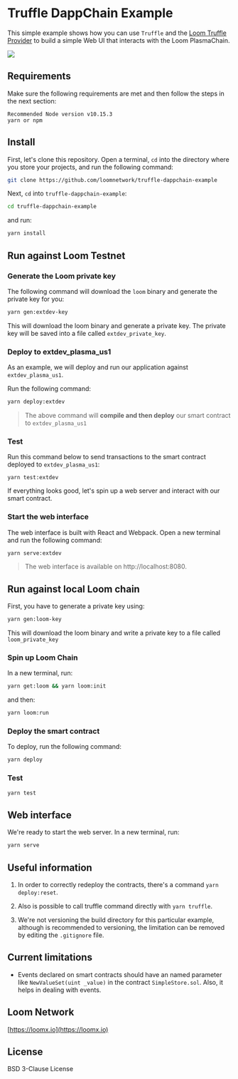 # Truffle DappChain Example

This simple example shows how you can use `Truffle` and the [Loom Truffle Provider](https://github.com/loomnetwork/loom-truffle-provider) to build a simple Web UI that interacts with the Loom PlasmaChain.

![](https://dzwonsemrish7.cloudfront.net/items/0a1N05043p1Y1G3K1Y2L/Screen%20Recording%202018-07-17%20at%2011.26%20AM.gif?v=df873ac3)

## Requirements

Make sure the following requirements are met and then follow the steps in the next section:

```text
Recommended Node version v10.15.3
yarn or npm
```

## Install

First, let's clone this repository. Open a terminal, `cd` into the directory where you store your projects, and run the following command:

```bash
git clone https://github.com/loomnetwork/truffle-dappchain-example
```

Next, `cd` into `truffle-dappchain-example`:

```bash
cd truffle-dappchain-example
```

and run:

```bash
yarn install
```

## Run against Loom Testnet

### Generate the Loom private key

The following command will download the `loom` binary and generate the private key for you:

```bash
yarn gen:extdev-key
```

This will download the loom binary and generate a private key. The private key will be saved into a file called `extdev_private_key`.

### Deploy to extdev_plasma_us1

As an example, we will deploy and run our application against `extdev_plasma_us1`.

Run the following command:

```bash
yarn deploy:extdev
```

> The above command will **compile and then deploy** our smart contract to `extdev_plasma_us1`

### Test

Run this command below to send transactions to the smart contract deployed to `extdev_plasma_us1`:

```test
yarn test:extdev
```

If everything looks good, let's spin up a web server and interact with our smart contract.

### Start the web interface

The web interface is built with React and Webpack. Open a new terminal and run the following command:

```bash
yarn serve:extdev
```

> The web interface is available on http://localhost:8080.

## Run against local Loom chain

First, you have to generate a private key using:

```bash
yarn gen:loom-key
```

This will download the loom binary and write a private key to a file called `loom_private_key`

### Spin up Loom Chain

In a new terminal, run:

```bash
yarn get:loom && yarn loom:init
```

and then:

```bash
yarn loom:run
```

### Deploy the smart contract

To deploy, run the following command:

```bash
yarn deploy
```

### Test

```bash
yarn test
```

## Web interface

We're ready to start the web server. In a new terminal, run:

```bash
yarn serve
```

## Useful information

1. In order to correctly redeploy the contracts, there's a command `yarn deploy:reset`.

2. Also is possible to call truffle command directly with `yarn truffle`.

3. We're not versioning the build directory for this particular example, although is recommended to versioning, the limitation can be removed by editing the `.gitignore` file.

## Current limitations

- Events declared on smart contracts should have an named parameter like `NewValueSet(uint _value)` in the contract `SimpleStore.sol`. Also, it helps in dealing with events.

## Loom Network

[https://loomx.io](https://loomx.io)

## License

BSD 3-Clause License
